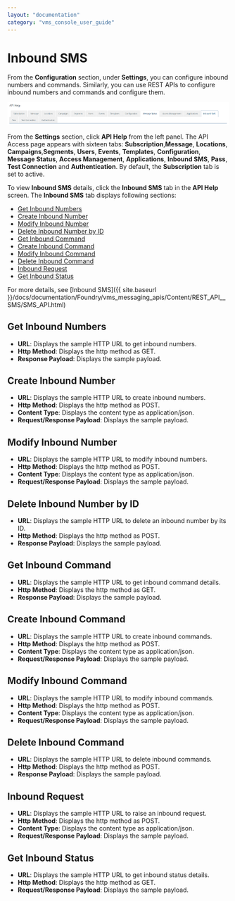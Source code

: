 ```yaml
---
layout: "documentation"
category: "vms_console_user_guide"
---
```

                           

Inbound SMS
===========

From the **Configuration** section, under **Settings**, you can configure inbound numbers and commands. Similarly, you can use REST APIs to configure inbound numbers and commands and configure them.

![](../Resources/Images/Settings/API_Help/inbound_sms_strip_635x72.png)

From the **Settings** section, click **API Help** from the left panel. The API Access page appears with sixteen tabs: **Subscription**,**Message**, **Locations**, **Campaigns**,**Segments**, **Users**, **Events**, **Templates**, **Configuration**, **Message Status**, **Access Management**, **Applications**, **Inbound SMS**, **Pass**, **Test Connection** and **Authentication**. By default, the **Subscription** tab is set to active.

To view **Inbound SMS** details, click the **Inbound SMS** tab in the **API Help** screen. The **Inbound SMS** tab displays following sections:

*   [Get Inbound Numbers](#get-inbound-numbers)
*   [Create Inbound Number](#create-inbound-number)
*   [Modify Inbound Number](#modify-inbound-number)
*   [Delete Inbound Number by ID](#delete-inbound-number-by-id)
*   [Get Inbound Command](#get-inbound-command)
*   [Create Inbound Command](#create-inbound-command)
*   [Modify Inbound Command](#modify-inbound-command)
*   [Delete Inbound Command](#delete-inbound-command)
*   [Inbound Request](#inbound-request)
*   [Get Inbound Status](#get-inbound-status)

For more details, see [Inbound SMS]({{ site.baseurl }}/docs/documentation/Foundry/vms_messaging_apis/Content/REST_API__SMS/SMS_API.html)

Get Inbound Numbers
-------------------

*   **URL**: Displays the sample HTTP URL to get inbound numbers.
*   **Http Method**: Displays the http method as GET.
*   **Response Payload**: Displays the sample payload.

Create Inbound Number
---------------------

*   **URL**: Displays the sample HTTP URL to create inbound numbers.
*   **Http Method**: Displays the http method as POST.
*   **Content Type**: Displays the content type as application/json.
*   **Request/Response Payload**: Displays the sample payload.

Modify Inbound Number
---------------------

*   **URL**: Displays the sample HTTP URL to modify inbound numbers.
*   **Http Method**: Displays the http method as POST.
*   **Content Type**: Displays the content type as application/json.
*   **Request/Response Payload**: Displays the sample payload.

Delete Inbound Number by ID
---------------------------

*   **URL**: Displays the sample HTTP URL to delete an inbound number by its ID.
*   **Http Method**: Displays the http method as POST.
*   **Response Payload**: Displays the sample payload.

Get Inbound Command
-------------------

*   **URL**: Displays the sample HTTP URL to get inbound command details.
*   **Http Method**: Displays the http method as GET.
*   **Response Payload**: Displays the sample payload.

Create Inbound Command
----------------------

*   **URL**: Displays the sample HTTP URL to create inbound commands.
*   **Http Method**: Displays the http method as POST.
*   **Content Type**: Displays the content type as application/json.
*   **Request/Response Payload**: Displays the sample payload.

Modify Inbound Command
----------------------

*   **URL**: Displays the sample HTTP URL to modify inbound commands.
*   **Http Method**: Displays the http method as POST.
*   **Content Type**: Displays the content type as application/json.
*   **Request/Response Payload**: Displays the sample payload.

Delete Inbound Command
----------------------

*   **URL**: Displays the sample HTTP URL to delete inbound commands.
*   **Http Method**: Displays the http method as POST.
*   **Response Payload**: Displays the sample payload.

Inbound Request
---------------

*   **URL**: Displays the sample HTTP URL to raise an inbound request.
*   **Http Method**: Displays the http method as POST.
*   **Content Type**: Displays the content type as application/json.
*   **Request/Response Payload**: Displays the sample payload.

Get Inbound Status
------------------

*   **URL**: Displays the sample HTTP URL to get inbound status details.
*   **Http Method**: Displays the http method as GET.
*   **Request/Response Payload**: Displays the sample payload.
